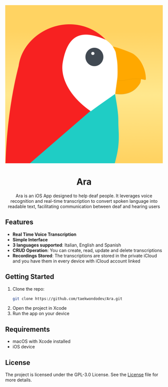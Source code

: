 <div align="center">

<img alt="App icon" src="https://github.com/taekwondodev/Ara/blob/main/Deaf/Assets.xcassets/AppIcon.appiconset/DEF.png?raw=true">

# Ara

Ara is an iOS App designed to help deaf people.
It leverages voice recognition and real-time transcription to convert spoken language into readable text,
facilitating communication between deaf and hearing users

</div>

## Features

- **Real Time Voice Transcription**
- **Simple Interface**
- **3 languages supported**: Italian, English and Spanish
- **CRUD Operation**: You can create, read, update and delete transcriptions
- **Recordings Stored**: The transcriptions are stored in the private iCloud and you have them in every device with iCloud account linked

## Getting Started

1. Clone the repo:
   ```bash
   git clone https://github.com/taekwondodev/Ara.git
   ```
2. Open the project in Xcode
3. Run the app on your device

## Requirements

- macOS with Xcode installed
- iOS device

## License

The project is licensed under the GPL-3.0 License.
See the [License](https://github.com/taekwondodev/Ara/blob/main/LICENSE) file for more details.




